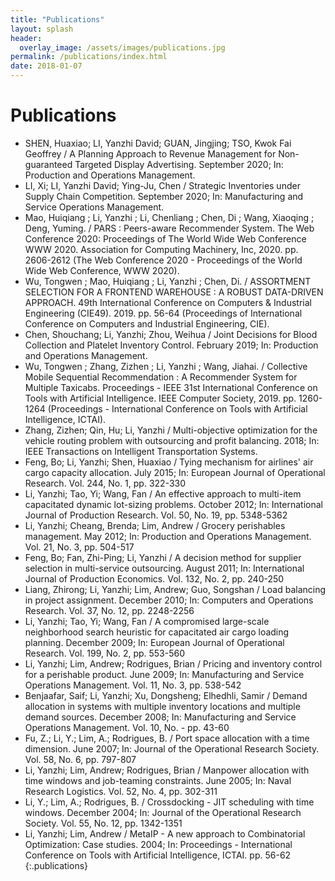 ```yaml
---
title: "Publications"
layout: splash
header:
  overlay_image: /assets/images/publications.jpg
permalink: /publications/index.html
date: 2018-01-07
---
```


# Publications

- SHEN, Huaxiao; LI, Yanzhi David; GUAN, Jingjing; TSO, Kwok Fai Geoffrey / A Planning Approach to Revenue Management for Non-guaranteed Targeted Display Advertising. September 2020; In: Production and Operations Management.
- LI, Xi; LI, Yanzhi David; Ying-Ju, Chen / Strategic Inventories under Supply Chain Competition. September 2020; In: Manufacturing and Service Operations Management.
- Mao, Huiqiang ; Li, Yanzhi ; Li, Chenliang ; Chen, Di ; Wang, Xiaoqing ; Deng, Yuming. / PARS : Peers-aware Recommender System. The Web Conference 2020: Proceedings of The World Wide Web Conference WWW 2020. Association for Computing Machinery, Inc, 2020. pp. 2606-2612 (The Web Conference 2020 - Proceedings of the World Wide Web Conference, WWW 2020).
- Wu, Tongwen ; Mao, Huiqiang ; Li, Yanzhi ; Chen, Di. / ASSORTMENT SELECTION FOR A FRONTEND WAREHOUSE : A ROBUST DATA-DRIVEN APPROACH. 49th International Conference on Computers & Industrial Engineering (CIE49). 2019. pp. 56-64 (Proceedings of International Conference on Computers and Industrial Engineering, CIE).
- Chen, Shouchang; Li, Yanzhi; Zhou, Weihua / Joint Decisions for Blood Collection and Platelet Inventory Control. February 2019; In: Production and Operations Management.
- Wu, Tongwen ; Zhang, Zizhen ; Li, Yanzhi ; Wang, Jiahai. / Collective Mobile Sequential Recommendation : A Recommender System for Multiple Taxicabs. Proceedings - IEEE 31st International Conference on Tools with Artificial Intelligence. IEEE Computer Society, 2019. pp. 1260-1264 (Proceedings - International Conference on Tools with Artificial Intelligence, ICTAI).
- Zhang, Zizhen; Qin, Hu; Li, Yanzhi / Multi-objective optimization for the vehicle routing problem with outsourcing and profit balancing. 2018; In: IEEE Transactions on Intelligent Transportation Systems.
- Feng, Bo; Li, Yanzhi; Shen, Huaxiao / Tying mechanism for airlines' air cargo capacity allocation. July 2015; In: European Journal of Operational Research. Vol. 244, No. 1, pp. 322-330
- Li, Yanzhi; Tao, Yi; Wang, Fan / An effective approach to multi-item capacitated dynamic lot-sizing problems. October 2012; In: International Journal of Production Research. Vol. 50, No. 19, pp. 5348-5362
- Li, Yanzhi; Cheang, Brenda; Lim, Andrew / Grocery perishables management. May 2012; In: Production and Operations Management. Vol. 21, No. 3, pp. 504-517
- Feng, Bo; Fan, Zhi-Ping; Li, Yanzhi / A decision method for supplier selection in multi-service outsourcing. August 2011; In: International Journal of Production Economics. Vol. 132, No. 2, pp. 240-250
- Liang, Zhirong; Li, Yanzhi; Lim, Andrew; Guo, Songshan / Load balancing in project assignment. December 2010; In: Computers and Operations Research. Vol. 37, No. 12, pp. 2248-2256
- Li, Yanzhi; Tao, Yi; Wang, Fan / A compromised large-scale neighborhood search heuristic for capacitated air cargo loading planning. December 2009; In: European Journal of Operational Research. Vol. 199, No. 2, pp. 553-560
- Li, Yanzhi; Lim, Andrew; Rodrigues, Brian / Pricing and inventory control for a perishable product. June 2009; In: Manufacturing and Service Operations Management. Vol. 11, No. 3, pp. 538-542
- Benjaafar, Saif; Li, Yanzhi; Xu, Dongsheng; Elhedhli, Samir / Demand allocation in systems with multiple inventory locations and multiple demand sources. December 2008; In: Manufacturing and Service Operations Management. Vol. 10, No. -  pp. 43-60
- Fu, Z.; Li, Y.; Lim, A.; Rodrigues, B. / Port space allocation with a time dimension. June 2007; In: Journal of the Operational Research Society. Vol. 58, No. 6, pp. 797-807
- Li, Yanzhi; Lim, Andrew; Rodrigues, Brian / Manpower allocation with time windows and job-teaming constraints. June 2005; In: Naval Research Logistics. Vol. 52, No. 4, pp. 302-311
- Li, Y.; Lim, A.; Rodrigues, B. / Crossdocking - JIT scheduling with time windows. December 2004; In: Journal of the Operational Research Society. Vol. 55, No. 12, pp. 1342-1351
- Li, Yanzhi; Lim, Andrew / MetaIP - A new approach to Combinatorial Optimization: Case studies. 2004; In: Proceedings - International Conference on Tools with Artificial Intelligence, ICTAI. pp. 56-62
{:.publications}
